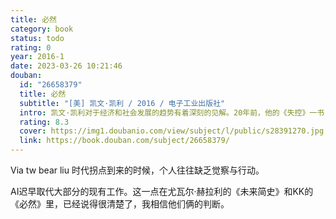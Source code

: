 ```yaml
---
title: 必然
category: book
status: todo
rating: 0
year: 2016-1
date: 2023-03-26 10:21:46
douban:
  id: "26658379"
  title: 必然
  subtitle: "[美] 凯文·凯利 / 2016 / 电子工业出版社"
  intro: 凯文·凯利对于经济和社会发展的趋势有着深刻的见解。20年前，他的《失控》一书，便已预见了当下几乎所有的互联网经济热点概念，如：物联网、云计算、虚拟现实、网络社区、大众智慧、迭代等。此次，凯文·凯利在新书《必然》中，提到了未来20年的12种必然趋势。
  rating: 8.3
  cover: https://img1.doubanio.com/view/subject/l/public/s28391270.jpg
  link: https://book.douban.com/subject/26658379/
---
```


Via tw bear liu 时代拐点到来的时候，个人往往缺乏觉察与行动。

AI迟早取代大部分的现有工作。这一点在尤瓦尔·赫拉利的《未来简史》和KK的《必然》里，已经说得很清楚了，我相信他们俩的判断。